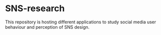 # SNS-research
This repository is hosting different applications to study social media user behaviour and perception of SNS design.
